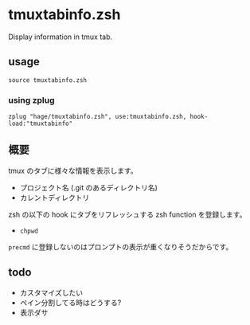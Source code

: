 # tmuxtabinfo.zsh
Display information in tmux tab.

## usage

`source tmuxtabinfo.zsh`

### using zplug

``` shell
zplug "hage/tmuxtabinfo.zsh", use:tmuxtabinfo.zsh, hook-load:"tmuxtabinfo"
```

## 概要

tmux のタブに様々な情報を表示します。

* プロジェクト名 (.git のあるディレクトリ名)
* カレントディレクトリ

zsh の以下の hook にタブをリフレッシュする zsh function を登録します。

* `chpwd`

`precmd` に登録しないのはプロンプトの表示が重くなりそうだからです。


## todo

* カスタマイズしたい
* ペイン分割してる時はどうする?
* 表示ダサ
